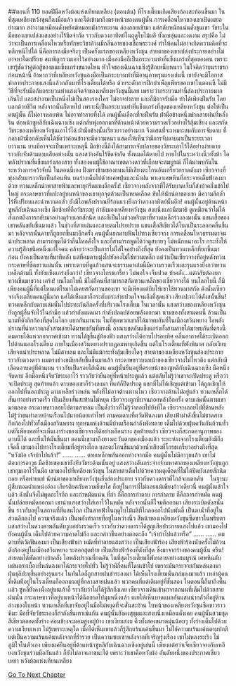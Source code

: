 ##ตอนที่ 110 ยอดฝีมือหวังผ้อแห่งเทียนเหลียง (ตอนต้น)
ที่โรงเตี๊ยมเกิดเสียงก้องสะท้อนขึ้นมา ในที่สุดเหลียงหวังซุนก็ลงมือแล้ว และได้เข้ามาถึงตรงหน้าของคนผู้นั้น
การเคลื่อนไหวของเขาเปิดเผยอย่างมาก สง่างามเหมือนดั่งพยัคฆ์หมอบมังกรทะยาน ล่องลอยเข้ามา แต่กลับหนักแน่นดั่งขุนเขา
วัชระในมือของเขาเปล่งแสงอย่างไร้ขีดจำกัด ราวกับดวงอาทิตย์ในฤดูใบไม้ผลิ ทั้งอบอุ่นและงดงาม
สรุปคือ ไม่ว่าจะเป็นการเคลื่อนไหวหรือทักษะวิชาล้วนมีกลิ่นอายของเชื้อพระวงศ์ ทำให้คนไม่อาจเกิดความคิดที่จะหลีกหนีไปได้
นี่คือการลงมือจริงๆ เป็นครั้งแรกของเหลียงหวังซุน สายตาของเขาเปล่งประกายอย่างไม่อาจหาใดเปรียบ สมาธิถูกรวมเอาไว้อย่างมาก เมื่อลงมือก็เป็นกระบวนท่าที่แข็งแกร่งที่สุดของตน
เพราะเขารู้ชัดว่าคู่ต่อสู้ของตนแข็งแกร่งขนาดไหน
หัวใจของเฉินฉางเซิงรู้สึกเหน็บหนาว ในใจคิดว่าบนราชรถก่อนหน้านี้ ถ้าหากว่าที่เหลียงหวังซุนลงมือเป็นกระบวนท่าที่มีอานุภาพรุนแรงเช่นนี้ เขายังจะมีโอกาสทำลายประกายแสงนี้แล้วกลับมาที่โรงเตี๊ยมได้หรือ
ด้วยระดับการฝึกบำเพ็ญเพียรของเขาในตอนนี้ ไม่มีวิธีที่จะรับมือกับกระบวนท่าแสงเจิดจ้าของเหลียงหวังซุนนี้เลย เพราะว่ากระบวนท่านี้ส่องประกายมากเกินไป และสง่างามเป็นหนึ่งไม่เป็นสองรองใคร ไม่อาจทำลาย และก็มิอาจรับมือ ทำได้เพียงฝืนรับ โดยแลกด้วยชีวิต หลังจากนั้นก็ตายไป เพราะนี่เป็นกระบวนท่าที่แข็งแกร่งที่สุดของเหลียงหวังซุน ต่อให้เป็นคนผู้นั้น ก็ไม่อาจหลบพ้น ไม่อาจทำลายทิ้งได้
คนผู้นั้นเลือกที่จะฝืนรับ
ฝ่ามือข้างหนึ่งฟาดสายฝนที่หลั่งริน ต่อหน้าซูหลีกับเฉินฉางเซิง แต่กลับพุ่งออกมาที่ด้านหน้าด้วยความรวดเร็วอย่างไร้สุ้มเสียง และสกัดวัชระของเหลียงหวังซุนเอาไว้ได้
ฝ่ามือข้างนั้นเรียวยาวอย่างมาก จึงแสนที่จะเหมาะสมกับการจับดาบ ที่กลางฝ่ามือกลับเห็นได้ชัดว่าค่อนข้างจะมีความหนา แสดงให้เห็นว่ามีการจับดาบมาเป็นระยะเวลายาวนาน บางทีอาจจะเป็นเพราะเหตุนี้ มือข้างนี้ถึงได้สามารถจับปลายของวัชระเอาไว้ได้อย่างง่ายดาย ราวกับจับด้ามดาบเสียอย่างนั้น
แสงสว่างอันไร้ขีดจำกัด ทั้งหมดได้หายไป หายไปในระหว่างนิ้วทั้งห้า
ไอพลังปราณที่แข็งแกร่งสองสาย ทั้งสองคนผู้ใช้อาณาเขตดวงดาวที่เกือบจะสมบูรณ์ ก็ได้มาพบกันในระหว่างการคว้าจับนี้
ในตอนนี้เอง ฝั่งตรงข้ามของถนนก็มีเสียงตะโกนอันเกรี้ยวกราดดังมา เซียวจางที่พุ่งกลับมาราวกับเป็นก้อนหิน บนร่างเต็มไปด้วยเศษฝุ่นและน้ำฝน พาเอาเศษหินที่กระจายเต็มฟ้าลงมาด้วย ทวนเหล็กนำพาสายฟ้าและพายุกรีดแทงอีกครั้ง!
เซียวจางหลังจากที่ได้รับบาดเจ็บก็ส่งบ้าคลั่งเข้าไปใหญ่ กระดาษขาวที่แปะอยู่บนหน้าของเขาทุกจุดล้วนเป็นหยดเลือด ขับให้นัยน์ตาของเขา มีความลึกล้ำไร้ที่เปรียบและน่าหวาดกลัว ยังมีไอพลังปราณที่ร้อนแรงยิ่งกว่าดวงอาทิตย์นั้นอีก!
คนผู้นั้นอยู่ด้านหน้าซูหลีกับเฉินฉางเซิง มือซ้ายที่ถือวัชระอยู่ กำลังมองเหลียงหวังซุน สงบนิ่งและมีสมาธิ ดูเหมือนว่าไม่ได้สังเกตถึงการกลับมาอย่างดุร้ายเลยสักนิด
และก็เป็นในช่วงพริบตาที่ทวนเหล็กร่วงลงมานั้น แขนเสื้อของเขาพลันขยับขึ้นมาแล้ว
ในช่วงที่สายฝนและสายลมโปรยปราย แขนเสื้อสีเขียวได้โบกเป็นระลอกคลื่นขึ้นมา หลังจากนั้นดาบก็ถูกยกขึ้นมาอีกครั้ง
คนผู้นั้นยกดาบฟันไปทางเซียวจาง การเคลื่อนไหวธรรมดาจนน่าประหลาด สามารถพูดได้ว่าลื่นไหลดั่งใจ และก็สามารถพูดได้ว่าดูสบายๆ ไม่หนักหนาอะไร กระทั่งให้ความรู้สึกชนิดหนึ่งแก่ใจคน คล้ายว่าจะเป็นการไม่ใส่ใจอย่างถึงที่สุด
ยังคงเป็นทวนเหล็กที่ยกขึ้นมาก่อน ยังคงเป็นดาบที่มาทีหลัง แต่ที่คมดาบมุ่งไปยังคงไม่ใช่ทวนเหล็ก แต่ว่าเป็นเซียวจางที่อยู่หลังทวน กระดาษที่ซีดขาวแผ่นนั้น เพราะดาบที่ดูแล้วแสนจะธรรมดาเล่มนี้มีความรวดเร็วและรุนแรงยิ่งกว่าทวนเหล็กด้ามนี้ ทั้งยังแข็งแกร่งยิ่งกว่า!
เซียวจางโกรธเกรี้ยว ไม่พอใจ เจ็บปวด บ้าคลั่ง...แต่กลับต้องยกทวนขึ้นมาขวาง เคร้ง!
บนโลกใบนี้ มีไม่กี่คนที่สามารถสกัดทวนเหล็กของเซียวจางได้ บนโลกใบนี้ ก็มีเพียงคนผู้นี้ที่แต่ไหนแต่ไรมาไม่เคยสกัดทวนของเขา จะมีเพียงแต่บีบให้เขาใช้ทวนมาสกัด ดังนั้นเซียวจางจึงเกลียดคนผู้นี้มาก แค่ได้เห็นเขาก็กระสับกระส่ายปวดใจจนถึงที่สุดแล้ว
เสียงปะทะได้ดังสนั่นขึ้น!
ทวนเหล็กกับดาบเล่มนั้นไปปะทะกันอีกครั้งที่บริเวณโรงเตี๊ยม
ในเวลานั้น แสงสว่างของเหลียงหวังซุนยังถูกผู้อื่นจับไว้ในกำมือ แล้วกำลังแผดเผา กำลังปลดปล่อยพลังออกมา
นามของทั้งสามคนนี้ ล้วนเป็นนามที่ดังกึกก้องที่สุดในโลก
แยกกันมานาน ในที่สุดพวกเขาก็ได้มาพบกันที่ในเมืองสวินหยาง
ไอพลังปราณที่น่าหวาดกลัวสามสายได้มาพบกันที่ตรงนี้
อาณาเขตอันแข็งแกร่งทั้งสามสายได้มาพบกันที่ตรงนี้
คมดาบได้แหวกอากาศเข้ามา ทวนได้ชูขึ้นสู่ท้องฟ้า แสงสว่างได้อาบไปรอบทิศ
คลื่นอากาศได้ระเบิดออกไปด้านนอกโรงเตี๊ยม ภายในเมืองสวินหยางปรากฏลมพายุเกิดขึ้น
แต่ในโรงเตี๊ยมที่พังพินาศ กลับเงียบเสียจนน่าประหลาด ไม่มีสายลม และไม่มีแม้กระทั่งสุ้มเสียงใดๆ
สายตาของเหลียงหวังซุนส่องประกายราวกับดวงดาว ผมตรงช่วงขมับกลับชื้นขึ้นมาแล้ว
กระดาษขาวบนหน้าของเซียวจางไม่ไหวติง แต่กลับมีเลือดอาบอยู่ที่ด้านบน ราวกับเป็นรอยไส้เดือน
คนผู้นั้นยืนอยู่ที่ตรงหน้าของซูหลีกับเฉินฉางเซิง มือหนึ่งจับดาบ อีกมือหนึ่งจับวัชระเอาไว้ ราวกับว่ายืนอยู่ที่หน้าประตูแล้ว แต่กลับไม่รู้ว่าเขาจะเปิดประตู หรือว่าจะปิดประตู
สุดท้ายแล้ว ดาบของเขาก็ร่วงลงมา
ที่แท้ก็ปิดประตู
แขกที่ไม่ได้เชิญแต่เข้ามา ได้ถูกเชิญให้ออกไปที่นอกประตู
ดาบเหล็กร่วงหล่น พลังที่ไม่อาจต้านทานไหว
เซียวจางต้านไม่อยู่แล้ว
ทวนเหล็กได้สั่นเทาอย่างรวดเร็ว เป็นเสียงสั่นสะท้านไม่หยุด
เซียวจางถูกบีบจนถอยหลังอีกครั้ง
ดาบเล่มนั้นตามเขามาตลอด
กระดาษขาวลอยไปตามสายลม เป็นดั่งว่าวที่ไม่รู้ว่าลอยไปยังที่ใด เซียวจางถอยไปที่ด้านหลัง ไม่รู้ว่าชนทำลายบ้านเรือนไปมากน้อยเท่าไหร่
ตามคมดาบที่ตวัดฟันลงมา เสียงฟ้าผ่าดังขึ้นไม่ขาดสาย กึกก้องไปทั่วทั้งเมืองสวินหยาง
ทุกหนแห่งล้วนมีบ้านเรือนกำลังพังทลาย เต็มไปด้วยฝุ่นควันกันถ้วนทั่ว แต่ก็เพียงพอที่จะเห็นเงาร่างของเซียวจางได้อย่างเลือนราง
สุดท้ายแล้ว เซียวจางก็สะกดอานุภาพของดาบนี้ได้ และยืนให้มั่นขึ้นมา
ตอนนี้เขามาถึงทางตะวันตกของเมืองแล้ว ระยะห่างจากโรงเตี๊ยมยังมีถึงเจ็ดลี้
เขามองไปทางโรงเตี๊ยมที่อยู่ห่างไกล และตะโกนขึ้นมาด้วยน้ำเสียงที่โกรธเกรี้ยวอย่างถึงที่สุด
“หวังผ้อ เจ้าบ้าไปแล้ว!”
......
......
ดาบเหล็กพลันออกห่างจากมือ คนผู้นั้นไม่มีอาวุธแล้ว
เขาไม่ต้องการอาวุธ มือซ้ายของเขายังจับวัชระด้ามนั้นอยู่
แสงสว่างอันกระจ่างจ้ามหาศาลของเหลียงหวังซุนถูกเขากุมเอาไว้ในมือ
เขามองไปที่เหลียงหวังซุน ในสายตาเต็มไปด้วยความดุเดือดที่ไม่ได้ปิดบังเลยสักนิด
ถอย หรือพ่ายแพ้
นัยน์ตาของเหลียงหวังซุนยิ่งส่องประกาย ราวกับดวงดาราที่ใกล้จะแตกดับ   
ในฐานะผู้สืบทอดตำแหน่งอ๋อง เกียรติยศกับความยิ่งยโส ก็อยู่ในการที่ไม่ถอยแม้เพียงก้าวเดียวนี้
คนผู้นั้นเข้าใจแล้ว ดังนั้นจึงไม่พูดอะไรอีก และกำหมัดแน่น
ที่กำ ก็คือการกำดาบ การกำดาบ ก็คือการกำหมัด
คนผู้นั้นปล่อยหมัดออกมา เขานำแสงสว่างใส่เอาไว้ในหมัด หลังจากนั้นก็โจมตีออกมา
เสียงระเบิดดังสนั่นขึ้น ราวกับอยู่ในสถานที่ที่แสนไกล เป็นสายฟ้าในฤดูใบไม้ผลิที่ไกลออกไปนับพันลี้ เป็นตาน้ำที่อยู่ในส่วนลึกลงไป
ความจริงแล้ว เป็นพลังทำลายที่อยู่ในหว่างนิ้ว
สีหน้าของเหลียงหวังซุนซีดขาวในพริบตา แสงสว่างในดวงตาพลันดับวูบอย่างรวดเร็ว ราวกับว่าดวงดาราได้สูญเสียประกายแสงไปแล้ว
เขามองไปยังคนผู้นั้น เต็มไปด้วยความคาดไม่ถึง และกล่าวขึ้นอย่างตกตะลึง “เจ้าบ้าไปแล้วหรือ”
......
......
คมดาบที่ตวัดฟันลงมา เป็นเสียงฟ้าผ่า
หมัดที่ทำลายแสงสว่าง เป็นเสียงฟ้าร้อง
เสียงฟ้าร้องนับครั้งไม่ถ้วน ดังก้องอยู่ในเมืองสวินหยาง ระลอกสุดท้าย เป็นเสียงฟ้าร้องที่ดังที่สุด ซึ่งมาจากร่างของคนผู้นั้น
ครืน! สายลมได้พัดอย่างบ้าคลั่ง ไอพลังปราณที่กดดัน ในที่สุดโรงเตี๊ยมก็พังทลายอย่างสมบูรณ์
เศษหินกับแผ่นกระเบื้องที่หล่นลงมาได้กระจายไปทั่ว ไม่รู้ว่ามีกี่คนที่โดนเข้าไป เพราะมันกระจายกันหล่นลงมา
ฝุ่นธุลีปะทุขึ้นอย่างรุนแรง ในทันใดก็ถูกสายฝนชำระลงมา
ได้เห็นโรงเตี๊ยมนั่นถล่มลงมาแล้ว เหล่าผู้คนที่เดิมทีอยู่ในโรงเตี๊ยมก็ออกมาอยู่ที่กลางสายฝนแล้ว พวกคนที่แต่เดิมอยู่ที่ชั้นสอง ในตอนนี้ก็มาถึงพื้นแล้ว ซูหลียังคงนั่งอยู่บนเก้าอี้ ราวกับว่าไม่ได้รู้สึกถึงเลย
เซียวจางเดินเข้ามาจากถนนที่เต็มไปด้วยสายฝนนั่น กระดาษขาวที่อยู่บนหน้าได้ฉีกขาดไปมุมหนึ่งแล้ว เผยให้เห็นบาดแผลอันแสนน่ากลัวที่อยู่ด้านล่างของใบหน้า
ทวนเหล็กที่เขาจับอยู่ในมือไม่หยุดที่จะสั่นสะท้าน
ใบหน้าของเหลียงหวังซุนซีดขาวราวหิมะ มือที่จับวัชระเองก็กำลังสั่นเทาเช่นกัน
คนผู้นั้นยังคงสุขุมและสงบนิ่งเหมือนดั่งเคย
คนผู้นั้นสวมชุดสีเขียวตลอดทั้งร่าง ค่อนข้างจะผอมสูงอยู่บ้าง เขาเงียบสงบ คิ้วทั้งสองขมวดมุ่นน้อยๆ ทั้งร่างเต็มไปด้วยความเงียบเหงา
ไม่รู้เพราะเหตุใด เมื่อได้เห็นเขาแล้วก็รู้สึกแร้นแค้นขึ้นมา
ไม่ใช่ความแร้นแค้นตามปกติ แต่เป็นความแร้นแค้นหลังจากที่ร่ำรวย เป็นความซบเซาหลังจากที่เจริญรุ่งเรือง
เขาไม่หลงระเริง ไม่ภูมิใจในตัวเอง เพียงแค่ยืนอยู่ที่ด้านหน้าซูหลีกับเฉินฉางเซิงอยู่เช่นนี้ เพียงแต่ฮว่าเจี่ยเซียวจางกับเหลียงหวังซุนร่วมมือกันแล้ว ก็ยังไม่อาจเอาชนะได้
เพราะว่าเขาคือหวังผ้อ
อันดับหนึ่งของประกาศเซียวเหยา หวังผ้อแห่งเทียนเหลียง


[Go To Next Chapter]( ./397.md)